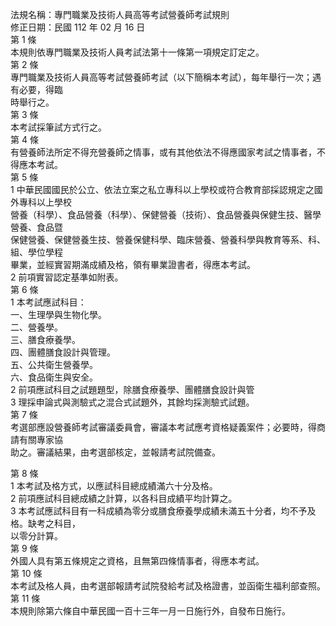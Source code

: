 法規名稱：專門職業及技術人員高等考試營養師考試規則  
修正日期：民國 112 年 02 月 16 日  
第 1 條  
本規則依專門職業及技術人員考試法第十一條第一項規定訂定之。  
第 2 條  
專門職業及技術人員高等考試營養師考試（以下簡稱本考試），每年舉行一次；遇有必要，得臨  
時舉行之。  
第 3 條  
本考試採筆試方式行之。  
第 4 條  
有營養師法所定不得充營養師之情事，或有其他依法不得應國家考試之情事者，不得應本考試。  
第 5 條  
1 中華民國國民於公立、依法立案之私立專科以上學校或符合教育部採認規定之國外專科以上學校  
營養（科學）、食品營養（科學）、保健營養（技術）、食品營養與保健生技、醫學營養、食品暨  
保健營養、保健營養生技、營養保健科學、臨床營養、營養科學與教育等系、科、組、學位學程  
畢業，並經實習期滿成績及格，領有畢業證書者，得應本考試。  
2 前項實習認定基準如附表。  
第 6 條  
1 本考試應試科目：  
一、生理學與生物化學。  
二、營養學。  
三、膳食療養學。  
四、團體膳食設計與管理。  
五、公共衛生營養學。  
六、食品衛生與安全。  
2 前項應試科目之試題題型，除膳食療養學、團體膳食設計與管  
3 理採申論式與測驗式之混合式試題外，其餘均採測驗式試題。  
第 7 條  
考選部應設營養師考試審議委員會，審議本考試應考資格疑義案件；必要時，得商請有關專家協  
助之。審議結果，由考選部核定，並報請考試院備查。  


第 8 條  
1 本考試及格方式，以應試科目總成績滿六十分及格。  
2 前項應試科目總成績之計算，以各科目成績平均計算之。  
3 本考試應試科目有一科成績為零分或膳食療養學成績未滿五十分者，均不予及格。缺考之科目，  
以零分計算。  
第 9 條  
外國人具有第五條規定之資格，且無第四條情事者，得應本考試。  
第 10 條  
本考試及格人員，由考選部報請考試院發給考試及格證書，並函衛生福利部查照。  
第 11 條  
本規則除第六條自中華民國一百十三年一月一日施行外，自發布日施行。  


